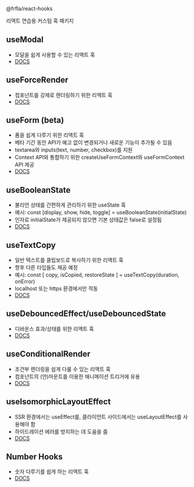 @frfla/react-hooks

리액트 연습용 커스텀 훅 패키지

## useModal

- 모달을 쉽게 사용할 수 있는 리액트 훅
- [DOCS](https://github.com/frfla/react-hooks/blob/main/src/use-modal/README.md)

## useForceRender

- 컴포넌트를 강제로 렌더링하기 위한 리액트 훅
- [DOCS](https://github.com/frfla/react-hooks/blob/main/src/use-force-render/README.md)

## useForm (beta)

- 폼을 쉽게 다루기 위한 리액트 훅
- 베타 기간 동안 API가 예고 없이 변경되거나 새로운 기능이 추가될 수 있음
- textarea와 inputs(text, number, checkbox)를 지원
- Context API와 통합하기 위한 createUseFormContext와 useFormContext API 제공
- [DOCS](https://github.com/frfla/react-hooks/blob/main/src/use-form/README.md)

## useBooleanState

- 불리언 상태를 간편하게 관리하기 위한 useState 훅
- 예시: const [display, show, hide, toggle] = useBooleanState(initialState)
- 인자로 initialState가 제공되지 않으면 기본 상태값은 false로 설정됨
- [DOCS](https://github.com/frfla/react-hooks/blob/main/src/use-boolean-state/README.md)

## useTextCopy

- 일반 텍스트를 클립보드로 복사하기 위한 리액트 훅
- 향후 다른 타입들도 제공 예정
- 예시: const [ copy, isCopied, restoreState ] = useTextCopy(duration, onError)
- localhost 또는 https 환경에서만 작동
- [DOCS](https://github.com/frfla/react-hooks/blob/main/src/use-clipboard/README.md)

## useDebouncedEffect/useDebouncedState

- 디바운스 효과/상태를 위한 리액트 훅
- [DOCS](https://github.com/frfla/react-hooks/blob/main/src/use-debounced/README.md)

## useConditionalRender

- 조건부 렌더링을 쉽게 다룰 수 있는 리액트 훅
- 컴포넌트의 (언)마운트를 이용한 애니메이션 트리거에 유용
- [DOCS](https://github.com/frfla/react-hooks/blob/main/src/use-conditional-render/README.md)

## useIsomorphicLayoutEffect

- SSR 환경에서는 useEffect를, 클라이언트 사이드에서는 useLayoutEffect를 사용해야 함
- 하이드레이션 에러를 방지하는 데 도움을 줌
- [DOCS](https://github.com/frfla/react-hooks/blob/main/src/use-isomorphic-layout-effect/README.md)

## Number Hooks

- 숫자 다루기를 쉽게 하는 리액트 훅
- [DOCS](https://github.com/frfla/react-hooks/blob/main/src/use-numbers/README.md)
